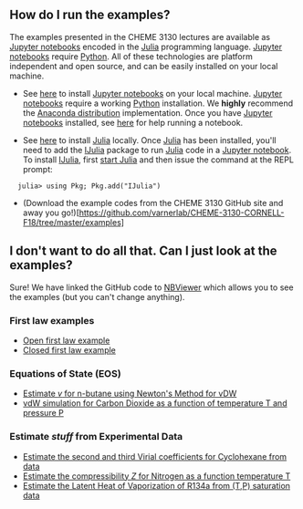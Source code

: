 
## How do I run the examples?
The examples presented in the CHEME 3130 lectures are available as [Jupyter notebooks](http://jupyter.org)
encoded in the [Julia](https://julialang.org) programming language. [Jupyter notebooks](http://jupyter.org)
require [Python](https://www.python.org). All of these technologies are platform independent and open source,
and can be easily installed on your local machine.

* See [here](http://jupyter.org/install.html) to install [Jupyter notebooks](http://jupyter.org) on your local machine.
[Jupyter notebooks](http://jupyter.org) require a working [Python](https://www.python.org) installation.
We __highly__ recommend the [Anaconda distribution](https://www.anaconda.com/download/#macos) implementation.
Once you have [Jupyter notebooks](http://jupyter.org) installed, see [here](https://jupyter.readthedocs.io/en/latest/running.html#running)
for help running a notebook.

* See [here](https://julialang.org/downloads/) to install [Julia](https://julialang.org) locally.
Once [Julia](https://julialang.org) has been installed, you'll need to add the [IJulia](https://github.com/JuliaLang/IJulia.jl) package to run [Julia](https://julialang.org) code in a [Jupyter notebook](http://jupyter.org).
To install [IJulia](https://github.com/JuliaLang/IJulia.jl), first [start Julia](https://docs.julialang.org/en/stable/manual/getting-started/)
and then issue the command at the REPL prompt:

```
  julia> using Pkg; Pkg.add("IJulia")
```

* (Download the example codes from the CHEME 3130 GitHub site and away you go!)[https://github.com/varnerlab/CHEME-3130-CORNELL-F18/tree/master/examples]

## I don't want to do all that. Can I just look at the examples?
Sure! We have linked the GitHub code to [NBViewer](https://nbviewer.jupyter.org) which allows you to see the examples (but you can't change anything).

### First law examples

* [Open first law example](https://nbviewer.jupyter.org/github/varnerlab/CHEME-3130-CORNELL-F18/blob/master/examples/first_law_open/FlowCalorimeter.ipynb)
* [Closed first law example](https://nbviewer.jupyter.org/github/varnerlab/CHEME-3130-CORNELL-F18/blob/master/examples/first_law_closed/EvacuatedVessel.ipynb)

### Equations of State (EOS)
* [Estimate _v_ for n-butane using Newton's Method for vDW](https://github.com/varnerlab/CHEME-3130-CORNELL-F18/blob/master/examples/newtons_method/Newton.ipynb)
* [vdW simulation for Carbon Dioxide as a function of temperature T and pressure P](https://github.com/varnerlab/CHEME-3130-CORNELL-F18/blob/master/examples/eos_model/CubicEOS.ipynb)

### Estimate _stuff_ from Experimental Data
* [Estimate the second and third Virial coefficients for Cyclohexane from data](https://nbviewer.jupyter.org/github/varnerlab/CHEME-3130-CORNELL-F18/blob/master/examples/estimate_B_C/EstimateVCoeff.ipynb)
* [Estimate the compressibility _Z_ for Nitrogen as a function temperature T](https://github.com/varnerlab/CHEME-3130-CORNELL-F18/blob/master/examples/compressibilty/Compressibility.ipynb)
* [Estimate the Latent Heat of Vaporization of R134a from (T,P) saturation data](https://nbviewer.jupyter.org/github/varnerlab/CHEME-3130-CORNELL-F18/blob/master/examples/cc_eqn/CCEqn_deltaH.ipynb)
